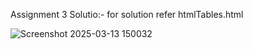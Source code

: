 Assignment 3 Solutio:-
for solution refer htmlTables.html

![Screenshot 2025-03-13 150032](https://github.com/user-attachments/assets/86350d80-2a6f-4678-a0d6-e1b67aede00b)
